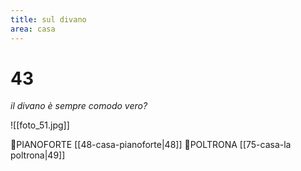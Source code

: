 ```yaml
---
title: sul divano
area: casa
---
```

# 43
_il divano è sempre comodo vero?_

![[foto_51.jpg]]

👀PIANOFORTE [[48-casa-pianoforte|48]]
👀POLTRONA [[75-casa-la poltrona|49]]